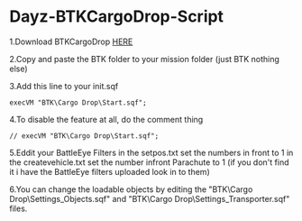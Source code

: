 Dayz-BTKCargoDrop-Script
========================


1.Download BTKCargoDrop <a href="http://d.pr/hBcz">HERE</a>

2.Copy and paste the BTK folder to your mission folder (just BTK nothing else)

3.Add this line to your init.sqf

    execVM "BTK\Cargo Drop\Start.sqf";
    
4.To disable the feature at all, do the comment thing

    // execVM "BTK\Cargo Drop\Start.sqf";
    
5.Eddit your BattleEye Filters in the setpos.txt set the numbers in front to 1 in the createvehicle.txt set the number infront Parachute to 1 (if you don't find it i have the BattleEye filters uploaded look in to them)

6.You can change the loadable objects by editing the "BTK\Cargo Drop\Settings_Objects.sqf" and "BTK\Cargo Drop\Settings_Transporter.sqf" files.


